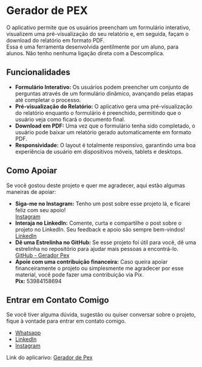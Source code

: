 <h1>Gerador de PEX</h1>

<p>O aplicativo permite que os usuários preencham um formulário interativo, visualizem uma pré-visualização do seu relatório e, em seguida, façam o download do relatório em formato PDF.<br />Essa é uma ferramenta desenvolvida gentilmente por um aluno, para alunos. Não tenho nenhuma ligação direta com a Descomplica.</p>

<h2>Funcionalidades</h2>
<ul>
  <li><strong>Formulário Interativo:</strong> Os usuários podem preencher um conjunto de perguntas através de um formulário dinâmico, avançando pelas etapas até completar o processo.</li>
  <li><strong>Pré-visualização do Relatório:</strong> O aplicativo gera uma pré-visualização do relatório enquanto o formulário é preenchido, permitindo que o usuário veja como ficará o documento final.</li>
  <li><strong>Download em PDF:</strong> Uma vez que o formulário tenha sido completado, o usuário pode baixar um relatório gerado automaticamente em formato PDF.</li>
  <li><strong>Responsividade:</strong> O layout é totalmente responsivo, garantindo uma boa experiência de usuário em dispositivos móveis, tablets e desktops.</li>
</ul>

<h2>Como Apoiar</h2>
<p>Se você gostou deste projeto e quer me agradecer, aqui estão algumas maneiras de apoiar:</p>
<ul>
  <li><strong>Siga-me no Instagram:</strong> Tenho um post sobre esse projeto lá, e ficarei feliz com seu apoio!
    <br/><a href="https://www.instagram.com/caiorossi.dev" target="_blank">Instagram</a>
  </li>
  <li><strong>Interaja no LinkedIn:</strong> Comente, curta e compartilhe o post sobre o projeto no LinkedIn. Seu feedback e apoio são sempre bem-vindos!
    <br/><a href="https://www.linkedin.com/in/caio-rossi-dev/" target="_blank">LinkedIn</a>
  </li>
  <li><strong>Dê uma Estrelinha no GitHub:</strong> Se esse projeto foi útil para você, dê uma estrelinha no repositório para ajudar mais pessoas a encontrá-lo.
    <br/><a href="https://github.com/Caiorossi00/Gerador-Pex" target="_blank">GitHub - Gerador Pex</a>
  </li>
  <li><strong>Apoie com uma contribuição financeira:</strong> Caso queira apoiar financeiramente o projeto ou simplesmente me agradecer por esse material, você pode fazer uma contribuição via Pix.
    <br/><strong>Pix:</strong> 53984158694
  </li>
</ul>

<h2>Entrar em Contato Comigo</h2>
<p>Se você tiver alguma dúvida, sugestão ou quiser conversar sobre o projeto, fique à vontade para entrar em contato comigo.</p>
<ul>
  <li><a href="https://wa.me/5553984158694" target="_blank">Whatsapp</a></li>
  <li><a href="https://www.linkedin.com/in/caio-rossi-dev/" target="_blank">LinkedIn</a></li>
  <li><a href="https://www.instagram.com/caiorossi.dev" target="_blank">Instagram</a></li>
</ul>

Link do aplicarivo: <a href="https://geradordepex.vercel.app/" target="_blank">Gerador de Pex</a>
